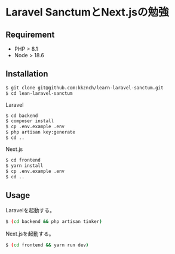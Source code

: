 # Laravel SanctumとNext.jsの勉強

## Requirement
- PHP > 8.1
- Node > 18.6

## Installation
```sh
$ git clone git@github.com:kkznch/learn-laravel-sanctum.git
$ cd lean-laravel-sanctum
```

Laravel
```sh
$ cd backend
$ composer install
$ cp .env.example .env
$ php artisan key:generate
$ cd ..
```

Next.js
```sh
$ cd frontend 
$ yarn install
$ cp .env.example .env
$ cd ..
```

## Usage
Laravelを起動する。
```sh
$ (cd backend && php artisan tinker)
```

Next.jsを起動する。
```sh
$ (cd frontend && yarn run dev)
```
